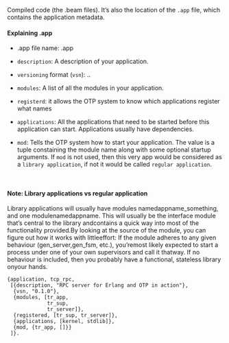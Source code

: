 Compiled code (the .beam files). It’s also the location of the `.app` file, which contains the application metadata.


#### Explaining <application-name>.app

* .app file name: <application-name>.app

* ‍‍‍`description`: A description of your application.

* `versioning` format (`vsn`): <major>.<minor>.<patch>

* ‍‍‍`modules`: A list of all the modules in your application.

* `registerd`: it allows the OTP system to know which applications register what names

* `applications`: All the applications that need to be started before this application can start. Applications usually have dependencies. 

* `mod`: Tells the OTP system how to start your application. The value is a tuple constaining the module name along with some optional startup arguments.
If `mod` is not used, then this very app would be considered as a `library application`, if not it would be called `regular application`.

<br>

#### Note: Library applications vs regular application
Library applications will usually have modules namedappname_something, and one modulenamedappname. This will usually be the interface module that’s central to the library andcontains a quick way into most of the functionality provided.By looking at the source of the module, you can figure out how it works with littleeffort: If the module adheres to any given behaviour (gen_server,gen_fsm, etc.), you’remost likely expected to start a process under one of your own supervisors and call it thatway. If no behaviour is included, then you probably have a functional, stateless library onyour hands.
 
```
{application, tcp_rpc,
 [{description, "RPC server for Erlang and OTP in action"},
  {vsn, "0.1.0"},
  {modules, [tr_app,
             tr_sup,
             tr_server]},
  {registered, [tr_sup, tr_server]},
  {applications, [kernel, stdlib]},
  {mod, {tr_app, []}}
 ]}.
```
